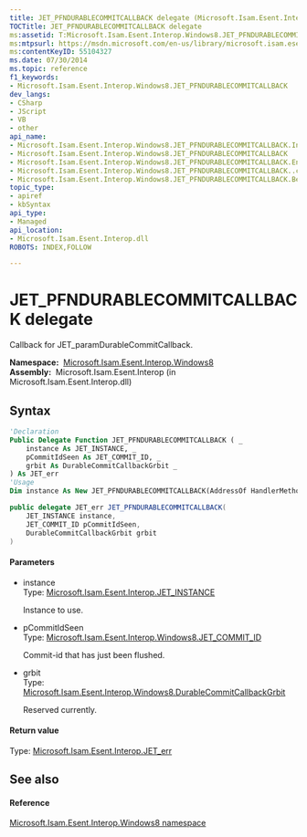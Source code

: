 ```yaml
---
title: JET_PFNDURABLECOMMITCALLBACK delegate (Microsoft.Isam.Esent.Interop.Windows8)
TOCTitle: JET_PFNDURABLECOMMITCALLBACK delegate
ms:assetid: T:Microsoft.Isam.Esent.Interop.Windows8.JET_PFNDURABLECOMMITCALLBACK
ms:mtpsurl: https://msdn.microsoft.com/en-us/library/microsoft.isam.esent.interop.windows8.jet_pfndurablecommitcallback(v=EXCHG.10)
ms:contentKeyID: 55104327
ms.date: 07/30/2014
ms.topic: reference
f1_keywords:
- Microsoft.Isam.Esent.Interop.Windows8.JET_PFNDURABLECOMMITCALLBACK
dev_langs:
- CSharp
- JScript
- VB
- other
api_name: 
- Microsoft.Isam.Esent.Interop.Windows8.JET_PFNDURABLECOMMITCALLBACK.Invoke
- Microsoft.Isam.Esent.Interop.Windows8.JET_PFNDURABLECOMMITCALLBACK
- Microsoft.Isam.Esent.Interop.Windows8.JET_PFNDURABLECOMMITCALLBACK.EndInvoke
- Microsoft.Isam.Esent.Interop.Windows8.JET_PFNDURABLECOMMITCALLBACK..ctor
- Microsoft.Isam.Esent.Interop.Windows8.JET_PFNDURABLECOMMITCALLBACK.BeginInvoke
topic_type: 
- apiref
- kbSyntax
api_type: 
- Managed
api_location: 
- Microsoft.Isam.Esent.Interop.dll
ROBOTS: INDEX,FOLLOW

---
```


# JET_PFNDURABLECOMMITCALLBACK delegate

Callback for JET_paramDurableCommitCallback.

**Namespace:**  [Microsoft.Isam.Esent.Interop.Windows8](dn335439\(v=exchg.10\).md)  
**Assembly:**  Microsoft.Isam.Esent.Interop (in Microsoft.Isam.Esent.Interop.dll)

## Syntax

``` vb
'Declaration
Public Delegate Function JET_PFNDURABLECOMMITCALLBACK ( _
    instance As JET_INSTANCE, _
    pCommitIdSeen As JET_COMMIT_ID, _
    grbit As DurableCommitCallbackGrbit _
) As JET_err
'Usage
Dim instance As New JET_PFNDURABLECOMMITCALLBACK(AddressOf HandlerMethod)
```

``` csharp
public delegate JET_err JET_PFNDURABLECOMMITCALLBACK(
    JET_INSTANCE instance,
    JET_COMMIT_ID pCommitIdSeen,
    DurableCommitCallbackGrbit grbit
)
```

#### Parameters

  - instance  
    Type: [Microsoft.Isam.Esent.Interop.JET_INSTANCE](hh564593\(v=exchg.10\).md)  
    
    Instance to use.

<!-- end list -->

  - pCommitIdSeen  
    Type: [Microsoft.Isam.Esent.Interop.Windows8.JET_COMMIT_ID](dn335448\(v=exchg.10\).md)  
    
    Commit-id that has just been flushed.

<!-- end list -->

  - grbit  
    Type: [Microsoft.Isam.Esent.Interop.Windows8.DurableCommitCallbackGrbit](dn335446\(v=exchg.10\).md)  
    
    Reserved currently.

#### Return value

Type: [Microsoft.Isam.Esent.Interop.JET_err](hh564840\(v=exchg.10\).md)  

## See also

#### Reference

[Microsoft.Isam.Esent.Interop.Windows8 namespace](dn335439\(v=exchg.10\).md)

